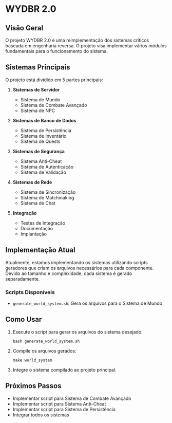 # WYDBR 2.0

## Visão Geral
O projeto WYDBR 2.0 é uma reimplementação dos sistemas críticos baseada em engenharia reversa. O projeto visa implementar vários módulos fundamentais para o funcionamento do sistema.

## Sistemas Principais
O projeto está dividido em 5 partes principais:

1. **Sistemas de Servidor**
   - Sistema de Mundo
   - Sistema de Combate Avançado
   - Sistema de NPC

2. **Sistemas de Banco de Dados**
   - Sistema de Persistência
   - Sistema de Inventário
   - Sistema de Quests

3. **Sistemas de Segurança**
   - Sistema Anti-Cheat
   - Sistema de Autenticação
   - Sistema de Validação

4. **Sistemas de Rede**
   - Sistema de Sincronização
   - Sistema de Matchmaking
   - Sistema de Chat

5. **Integração**
   - Testes de Integração
   - Documentação
   - Implantação

## Implementação Atual
Atualmente, estamos implementando os sistemas utilizando scripts geradores que criam os arquivos necessários para cada componente. Devido ao tamanho e complexidade, cada sistema é gerado separadamente.

### Scripts Disponíveis
- `generate_world_system.sh`: Gera os arquivos para o Sistema de Mundo

## Como Usar
1. Execute o script para gerar os arquivos do sistema desejado:
   ```
   bash generate_world_system.sh
   ```

2. Compile os arquivos gerados:
   ```
   make world_system
   ```

3. Integre o sistema compilado ao projeto principal.

## Próximos Passos
- Implementar script para Sistema de Combate Avançado
- Implementar script para Sistema Anti-Cheat
- Implementar script para Sistema de Persistência
- Integrar todos os sistemas
